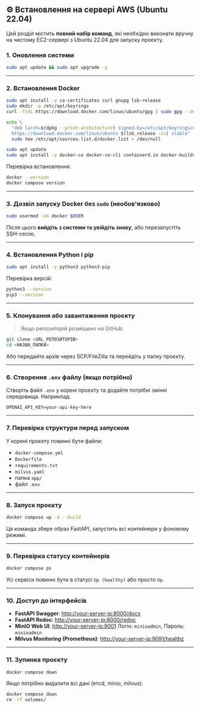 ## ⚙️ Встановлення на сервері AWS (Ubuntu 22.04)

Цей розділ містить **повний набір команд**, які необхідно виконати вручну на чистому EC2-сервері з Ubuntu 22.04 для запуску проєкту.

### 1. Оновлення системи

```bash
sudo apt update && sudo apt upgrade -y
```

---

### 2. Встановлення Docker

```bash
sudo apt install -y ca-certificates curl gnupg lsb-release
sudo mkdir -p /etc/apt/keyrings
curl -fsSL https://download.docker.com/linux/ubuntu/gpg | sudo gpg --dearmor -o /etc/apt/keyrings/docker.gpg

echo \
  "deb [arch=$(dpkg --print-architecture) signed-by=/etc/apt/keyrings/docker.gpg] \
  https://download.docker.com/linux/ubuntu $(lsb_release -cs) stable" | \
  sudo tee /etc/apt/sources.list.d/docker.list > /dev/null

sudo apt update
sudo apt install -y docker-ce docker-ce-cli containerd.io docker-buildx-plugin docker-compose-plugin
```

Перевірка встановлення:

```bash
docker --version
docker compose version
```

---

### 3. Дозвіл запуску Docker без `sudo` (необов'язково)

```bash
sudo usermod -aG docker $USER
```

Після цього **вийдіть з системи та увійдіть знову**, або перезапустіть SSH-сесію.

---

### 4. Встановлення Python і pip

```bash
sudo apt install -y python3 python3-pip
```

Перевірка версій:

```bash
python3 --version
pip3 --version
```

---

### 5. Клонування або завантаження проєкту

> Якщо репозиторій розміщено на GitHub:

```bash
git clone <URL_РЕПОЗИТОРІЮ>
cd <НАЗВА_ПАПКИ>
```

Або передайте архів через SCP/FileZilla та перейдіть у папку проєкту.

---

### 6. Створення `.env` файлу (якщо потрібно)

Створіть файл `.env` у корені проєкту та додайте потрібні змінні середовища. Наприклад:

```env
OPENAI_API_KEY=your-api-key-here
```

---

### 7. Перевірка структури перед запуском

У корені проєкту повинні бути файли:

* `docker-compose.yml`
* `Dockerfile`
* `requirements.txt`
* `milvus.yaml`
* папка `app/`
* файл `.env`

---

### 8. Запуск проєкту

```bash
docker compose up -d --build
```

Ця команда збере образ FastAPI, запустить всі контейнери у фоновому режимі.

---

### 9. Перевірка статусу контейнерів

```bash
docker compose ps
```

Усі сервіси повинні бути в статусі `Up (healthy)` або просто `Up`.

---

### 10. Доступ до інтерфейсів

* **FastAPI Swagger**: [http://your-server-ip:8000/docs](http://your-server-ip:8000/docs)
* **FastAPI Redoc**: [http://your-server-ip:8000/redoc](http://your-server-ip:8000/redoc)
* **MinIO Web UI**: [http://your-server-ip:9001](http://your-server-ip:9001)
  Логін: `minioadmin`, Пароль: `minioadmin`
* **Milvus Monitoring (Prometheus)**: [http://your-server-ip:9091/healthz](http://your-server-ip:9091/healthz)

---

### 11. Зупинка проєкту

```bash
docker compose down
```

Якщо потрібно видалити всі дані (етcd, minio, milvus):

```bash
docker compose down
rm -rf volumes/
```
